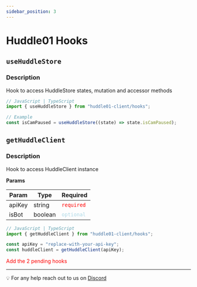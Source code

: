 ```yaml
---
sidebar_position: 3
---
```


# Huddle01 Hooks

## `useHuddleStore`

### Description

Hook to access HuddleStore states, mutation and accessor methods

```jsx
// JavaScript | TypeScript
import { useHuddleStore } from "huddle01-client/hooks";

// Example
const isCamPaused = useHuddleStore((state) => state.isCamPaused);
```

## `getHuddleClient`

### Description

Hook to access HuddleClient instance

**Params**

| Param  | Type    | Required                                  |
| ------ | ------- | ----------------------------------------- |
| apiKey | string  | <font color="red">`required`</font>       |
| isBot  | boolean | <font color="lightblue">`optional`</font> |

```jsx
// JavaScript | TypeScript
import { getHuddleClient } from "huddle01-client/hooks";

const apiKey = "replace-with-your-api-key";
const huddleClient = getHuddleClient(apiKey);
```

<font color='red'> Add the 2 pending hooks </font>

---

💡 For any help reach out to us on
[Discord](https://discord.com/invite/EYqfS32jYc)
